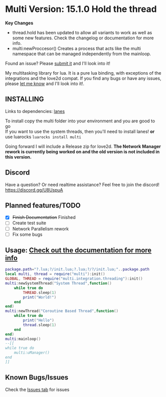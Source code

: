 # Multi Version: 15.1.0 Hold the thread
**Key Changes**
- thread.hold has been updated to allow all variants to work as well as some new features. Check the changelog or documentation for more info.
- multi:newProccesor() Creates a process that acts like the multi namespace that can be managed independently from the mainloop.

Found an issue? Please [submit it](https://github.com/rayaman/multi/issues) and I'll look into it!

My multitasking library for lua. It is a pure lua binding, with exceptions of the integrations and the love2d compat. If you find any bugs or have any issues, please [let me know](https://github.com/rayaman/multi/issues) and I'll look into it!.

INSTALLING
----------
Links to dependencies:
[lanes](https://github.com/LuaLanes/lanes)

To install copy the multi folder into your environment and you are good to go</br>
If you want to use the system threads, then you'll need to install lanes!
**or** use luarocks `luarocks install multi`

Going forward I will include a Release zip for love2d.
**The Network Manager rework is currently being worked on and the old version is not included in this version.**

Discord
-------
Have a question? Or need realtime assistance? Feel free to join the discord!</br>
https://discord.gg/U8UspuA</br>

Planned features/TODO
---------------------
- [x] ~~Finish Documentation~~ Finished
- [ ] Create test suite
- [ ] Network Parallelism rework
- [ ] Fix some bugs

Usage: [Check out the documentation for more info](https://github.com/rayaman/multi/blob/master/Documentation.md)</br>
-----
```lua
package.path="?.lua;?/init.lua;?.lua;?/?/init.lua;"..package.path
local multi, thread = require("multi"):init()
GLOBAL, THREAD = require("multi.integration.threading"):init()
multi:newSystemThread("System Thread",function()
    while true do
        THREAD.sleep(1)
        print("World!")
    end
end)
multi:newThread("Coroutine Based Thread",function()
    while true do
        print("Hello")
        thread.sleep(1)
    end
end)
multi:mainloop()
--[[
while true do
    multi:uManager()
end
]]
```

Known Bugs/Issues
-----------------
Check the [Issues tab](https://github.com/rayaman/multi/issues) for issues
